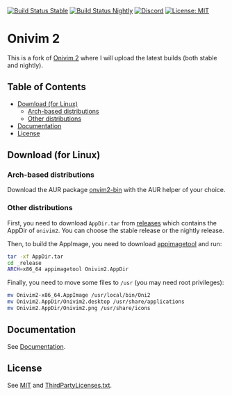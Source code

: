 [![Build Status Stable](https://github.com/santilococo/oni2/actions/workflows/stable.yml/badge.svg)](https://github.com/santilococo/oni2/actions/workflows/main.yml)
[![Build Status Nightly](https://github.com/santilococo/oni2/actions/workflows/nightly.yml/badge.svg)](https://github.com/santilococo/oni2/actions/workflows/main.yml)
[![Discord](https://img.shields.io/discord/417774914645262338.svg)](https://discord.gg/7maEAxV)
[![License: MIT](https://img.shields.io/badge/License-MIT-yellow.svg)](https://opensource.org/licenses/MIT)

# Onivim 2

This is a fork of [Onivim 2](https://github.com/onivim/oni) where I will upload the latest builds (both stable and nightly).

## Table of Contents
* [Download (for Linux)](#download)
  - [Arch-based distributions](#download-arch)
  - [Other distributions](#download-other)
* [Documentation](#documentation)
* [License](#license)

## Download (for Linux) <a name="download"></a>

### Arch-based distributions <a name="download-arch"></a>

Download the AUR package [onvim2-bin](https://aur.archlinux.org/packages/onivim2-bin) with the AUR helper of your choice. 

### Other distributions <a name="download-other"></a>

First, you need to download `AppDir.tar` from [releases](https://github.com/santilococo/oni2/releases) which contains the AppDir of `onivim2`. You can choose the stable release or the nightly release. 

Then, to build the AppImage, you need to download [appimagetool](https://appimage.github.io/appimagetool) and run:

```bash
tar -xf AppDir.tar
cd _release
ARCH=x86_64 appimagetool Onivim2.AppDir
```

Finally, you need to move some files to `/usr` (you may need root privileges):

```bash
mv Onivim2-x86_64.AppImage /usr/local/bin/Oni2
mv Onivim2.AppDir/Onivim2.desktop /usr/share/applications
mv Onivim2.AppDir/Onivim2.png /usr/share/icons
```

## Documentation <a name="documentation"></a>

See [Documentation](https://github.com/onivim/oni2#documentation).

## License <a name="license"></a>

See [MIT](LICENSE.md) and [ThirdPartyLicenses.txt](ThirdPartyLicenses.txt).

